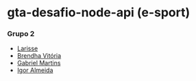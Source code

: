 # gta-desafio-node-api (e-sport)

### **Grupo 2**
- [Larisse](https://github.com/helloLari)
- [Brendha Vitória](https://github.com/brxndhx)
- [Gabriel Martins](https://github.com/gsmartins96)
- [Igor Almeida](https://github.com/igormotta92)